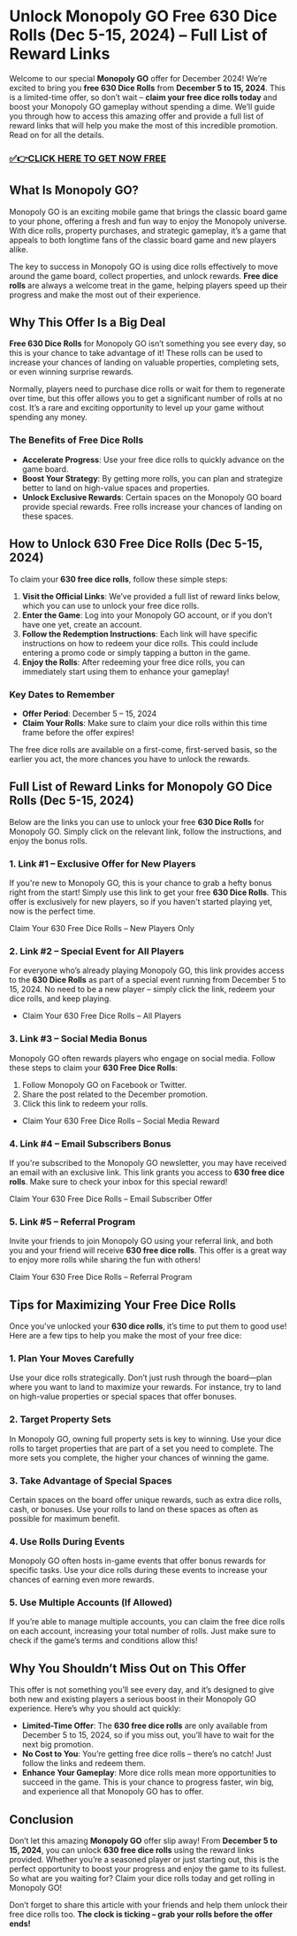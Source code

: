 # Unlock Monopoly GO Free 630 Dice Rolls (Dec 5-15, 2024) – Full List of Reward Links

Welcome to our special **Monopoly GO** offer for December 2024! We’re excited to bring you **free 630 Dice Rolls** from **December 5 to 15, 2024**. This is a limited-time offer, so don’t wait – **claim your free dice rolls today** and boost your Monopoly GO gameplay without spending a dime. We’ll guide you through how to access this amazing offer and provide a full list of reward links that will help you make the most of this incredible promotion. Read on for all the details.

### [✅👉CLICK HERE TO GET NOW FREE](https://verifysuper.xyz/m/go/)

## What Is Monopoly GO?

Monopoly GO is an exciting mobile game that brings the classic board game to your phone, offering a fresh and fun way to enjoy the Monopoly universe. With dice rolls, property purchases, and strategic gameplay, it’s a game that appeals to both longtime fans of the classic board game and new players alike.

The key to success in Monopoly GO is using dice rolls effectively to move around the game board, collect properties, and unlock rewards. **Free dice rolls** are always a welcome treat in the game, helping players speed up their progress and make the most out of their experience.

## Why This Offer Is a Big Deal

**Free 630 Dice Rolls** for Monopoly GO isn’t something you see every day, so this is your chance to take advantage of it! These rolls can be used to increase your chances of landing on valuable properties, completing sets, or even winning surprise rewards. 

Normally, players need to purchase dice rolls or wait for them to regenerate over time, but this offer allows you to get a significant number of rolls at no cost. It’s a rare and exciting opportunity to level up your game without spending any money.

### The Benefits of Free Dice Rolls

- **Accelerate Progress**: Use your free dice rolls to quickly advance on the game board.
- **Boost Your Strategy**: By getting more rolls, you can plan and strategize better to land on high-value spaces and properties.
- **Unlock Exclusive Rewards**: Certain spaces on the Monopoly GO board provide special rewards. Free rolls increase your chances of landing on these spaces.

## How to Unlock 630 Free Dice Rolls (Dec 5-15, 2024)

To claim your **630 free dice rolls**, follow these simple steps:

1. **Visit the Official Links**: We’ve provided a full list of reward links below, which you can use to unlock your free dice rolls.
2. **Enter the Game**: Log into your Monopoly GO account, or if you don’t have one yet, create an account.
3. **Follow the Redemption Instructions**: Each link will have specific instructions on how to redeem your dice rolls. This could include entering a promo code or simply tapping a button in the game.
4. **Enjoy the Rolls**: After redeeming your free dice rolls, you can immediately start using them to enhance your gameplay!

### Key Dates to Remember

- **Offer Period**: December 5 – 15, 2024
- **Claim Your Rolls**: Make sure to claim your dice rolls within this time frame before the offer expires!

The free dice rolls are available on a first-come, first-served basis, so the earlier you act, the more chances you have to unlock the rewards.

## Full List of Reward Links for Monopoly GO Dice Rolls (Dec 5-15, 2024)

Below are the links you can use to unlock your free **630 Dice Rolls** for Monopoly GO. Simply click on the relevant link, follow the instructions, and enjoy the bonus rolls.

### 1. **Link #1** – Exclusive Offer for New Players

If you're new to Monopoly GO, this is your chance to grab a hefty bonus right from the start! Simply use this link to get your free **630 Dice Rolls**. This offer is exclusively for new players, so if you haven't started playing yet, now is the perfect time.

Claim Your 630 Free Dice Rolls – New Players Only

### 2. **Link #2** – Special Event for All Players

For everyone who’s already playing Monopoly GO, this link provides access to the **630 Dice Rolls** as part of a special event running from December 5 to 15, 2024. No need to be a new player – simply click the link, redeem your dice rolls, and keep playing.

- Claim Your 630 Free Dice Rolls – All Players

### 3. **Link #3** – Social Media Bonus

Monopoly GO often rewards players who engage on social media. Follow these steps to claim your **630 Free Dice Rolls**:

1. Follow Monopoly GO on Facebook or Twitter.
2. Share the post related to the December promotion.
3. Click this link to redeem your rolls.

- Claim Your 630 Free Dice Rolls – Social Media Reward

### 4. **Link #4** – Email Subscribers Bonus

If you're subscribed to the Monopoly GO newsletter, you may have received an email with an exclusive link. This link grants you access to **630 free dice rolls**. Make sure to check your inbox for this special reward!

Claim Your 630 Free Dice Rolls – Email Subscriber Offer

### 5. **Link #5** – Referral Program

Invite your friends to join Monopoly GO using your referral link, and both you and your friend will receive **630 free dice rolls**. This offer is a great way to enjoy more rolls while sharing the fun with others!

Claim Your 630 Free Dice Rolls – Referral Program

## Tips for Maximizing Your Free Dice Rolls

Once you've unlocked your **630 dice rolls**, it’s time to put them to good use! Here are a few tips to help you make the most of your free dice:

### 1. **Plan Your Moves Carefully**
Use your dice rolls strategically. Don’t just rush through the board—plan where you want to land to maximize your rewards. For instance, try to land on high-value properties or special spaces that offer bonuses.

### 2. **Target Property Sets**
In Monopoly GO, owning full property sets is key to winning. Use your dice rolls to target properties that are part of a set you need to complete. The more sets you complete, the higher your chances of winning the game.

### 3. **Take Advantage of Special Spaces**
Certain spaces on the board offer unique rewards, such as extra dice rolls, cash, or bonuses. Use your rolls to land on these spaces as often as possible for maximum benefit.

### 4. **Use Rolls During Events**
Monopoly GO often hosts in-game events that offer bonus rewards for specific tasks. Use your dice rolls during these events to increase your chances of earning even more rewards.

### 5. **Use Multiple Accounts (If Allowed)**
If you’re able to manage multiple accounts, you can claim the free dice rolls on each account, increasing your total number of rolls. Just make sure to check if the game’s terms and conditions allow this!

## Why You Shouldn’t Miss Out on This Offer

This offer is not something you’ll see every day, and it’s designed to give both new and existing players a serious boost in their Monopoly GO experience. Here’s why you should act quickly:

- **Limited-Time Offer**: The **630 free dice rolls** are only available from December 5 to 15, 2024, so if you miss out, you’ll have to wait for the next big promotion.
- **No Cost to You**: You’re getting free dice rolls – there’s no catch! Just follow the links and redeem them.
- **Enhance Your Gameplay**: More dice rolls mean more opportunities to succeed in the game. This is your chance to progress faster, win big, and experience all that Monopoly GO has to offer.

## Conclusion

Don’t let this amazing **Monopoly GO** offer slip away! From **December 5 to 15, 2024**, you can unlock **630 free dice rolls** using the reward links provided. Whether you’re a seasoned player or just starting out, this is the perfect opportunity to boost your progress and enjoy the game to its fullest. So what are you waiting for? Claim your dice rolls today and get rolling in Monopoly GO!

Don’t forget to share this article with your friends and help them unlock their free dice rolls too. **The clock is ticking – grab your rolls before the offer ends!**
